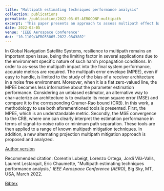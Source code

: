 ```yaml
---
title: "Multipath estimating techniques performance analysis"
collection: publications
permalink: /publication/2022-03-05-AEROCONF-multipath
excerpt: 'This paper presents an approach to assess multipath effect based on existing (multipath error envelop) and new (Cramér-Rao bound) metrics.'
date: 2022-03-05
venue: 'IEEE Aerospace Conference'
doi: '10.1109/AERO53065.2022.9843802'
---
```

In Global Navigation Satellite Systems, resilience to multipath remains an important open issue, being the limiting factor in several applications due to the environment specific nature of such harsh propagation conditions. In order to as-sess the multipath impact into the final system performance, accurate metrics are required. The multipath error envelope (MPEE), even if easy to handle, is limited to the study of the bias of a receiver architecture in a noise free environment. Moreover, when it is a flat zero-valued line, the MPEE becomes less informative about the parameter estimation performance. Considering an unbiased estimator, an alternative way to char-acterize an architecture is to evaluate its mean square error (MSE) and compare it to the corresponding Cramer-Rao bound (CRB). In this work, a methodology to use both aforementioned tools is presented. First, the MPEE, which is an understandable metric. Secondly, the MSE convergence to the CRB, where one can clearly interpret the estimation performance in terms of signal-to-noise ratio or minimum path separation. These tools are then applied to a range of known multipath mitigation techniques. In addition, a new alternating projection multipath mitigation approach is proposed and analyzed.

[Author version](http://clubeigt.github.io/files/2022_AEROCONF_multipath.pdf)

Recommended citation: Corentin Lubeigt, Lorenzo Ortega, Jordi Vilà-Valls, Laurent Lestarquit, Eric Chaumette, &quot;Multipath estimating techniques performance analysis,&quot; <i>IEEE Aerospace Conference (AERO)</i>, Big Sky, MT, USA, March 2022.

[Bibtex](http://clubeigt.github.io/files/2022_AEROCONF_multipath_bib.bib)
